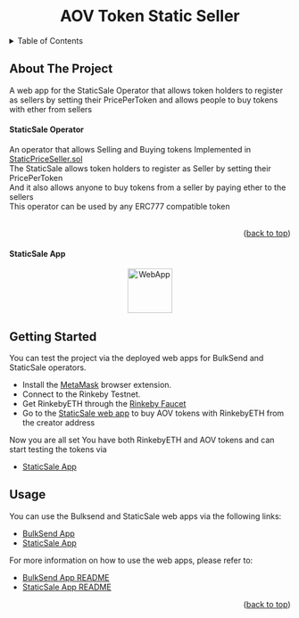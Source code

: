 <div id="top"></div>

<!-- PROJECT LOGO -->
<br />
<div align="center">
  <h1 align="center">AOV Token Static Seller</h1>
</div>



<!-- TABLE OF CONTENTS -->
<details>
  <summary>Table of Contents</summary>
  <ol>
    <li>
      <a href="#about-the-project">About The Project</a>
      <ul>
        <li><a href="#staticsale-operator">StaticSale Operator</a></li>
        <li><a href="#staticsale-app">StaticSale App</a></li>
      </ul>
    </li>
    <li><a href="#getting-started">Getting Started</a></li>
    <li><a href="#usage">Usage</a></li>
  </ol>
</details>



<!-- ABOUT THE PROJECT -->
## About The Project

A web app for the StaticSale Operator that allows token holders to register as sellers by setting their PricePerToken and allows people to buy tokens with ether from sellers 

#### StaticSale Operator

An operator that allows Selling and Buying tokens Implemented in [StaticPriceSeller.sol](https://github.com/IVIosab/ERC777/blob/main/contracts/StaticPriceSeller.sol)<br/>
The StaticSale allows token holders to register as Seller by setting their PricePerToken<br/>
And it also allows anyone to buy tokens from a seller by paying ether to the sellers<br/>
This operator can be used by any ERC777 compatible token</br>
<br/>

<p align="right">(<a href="#top">back to top</a>)</p>

#### StaticSale App

<div align="center">
  <img src="images/bulksend.png" alt="WebApp" width="80" height="80">
</div>


<!-- GETTING STARTED -->
## Getting Started
You can test the project via the deployed web apps for BulkSend and StaticSale operators.

* Install the [MetaMask](https://chrome.google.com/webstore/detail/metamask/nkbihfbeogaeaoehlefnkodbefgpgknn?hl=en) browser extension.
* Connect to the Rinkeby Testnet.
* Get RinkebyETH through the [Rinkeby Faucet](https://rinkebyfaucet.com/)
* Go to the [StaticSale web app](https://static-sale.vercel.app/) to buy AOV tokens with RinkebyETH from the creator address


Now you are all set
You have both RinkebyETH and AOV tokens and can start testing the tokens via 
* [StaticSale App](https://static-sale.vercel.app/)

<!-- USAGE EXAMPLES -->
## Usage

You can use the Bulksend and StaticSale web apps via the following links:
* [BulkSend App](https://bulk-sender.vercel.app/)
* [StaticSale App](https://static-sale.vercel.app/)

For more information on how to use the web apps, please refer to:
* [BulkSend App README](https://github.com/IVIosab/ERC777/blob/main/client/bulksender/README.md)
* [StaticSale App README](https://github.com/IVIosab/ERC777/blob/main/client/staticsale/README.md)

<p align="right">(<a href="#top">back to top</a>)</p>
